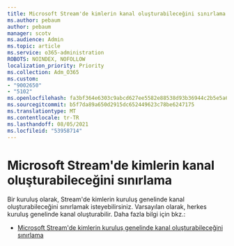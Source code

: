 ```yaml
---
title: Microsoft Stream'de kimlerin kanal oluşturabileceğini sınırlama
ms.author: pebaum
author: pebaum
manager: scotv
ms.audience: Admin
ms.topic: article
ms.service: o365-administration
ROBOTS: NOINDEX, NOFOLLOW
localization_priority: Priority
ms.collection: Adm_O365
ms.custom:
- "9002650"
- "5102"
ms.openlocfilehash: fa3bf364e6303c9abcd627ee5582e88538d93b36944c2b5e5a6e1bedeee630cc
ms.sourcegitcommit: b5f7da89a650d2915dc652449623c78be6247175
ms.translationtype: MT
ms.contentlocale: tr-TR
ms.lasthandoff: 08/05/2021
ms.locfileid: "53958714"
---
```

# <a name="restrict-who-can-create-channels-in-microsoft-stream"></a>Microsoft Stream'de kimlerin kanal oluşturabileceğini sınırlama

Bir kuruluş olarak, Stream'de kimlerin kuruluş genelinde kanal oluşturabileceğini sınırlamak isteyebilirsiniz. Varsayılan olarak, herkes kuruluş genelinde kanal oluşturabilir. Daha fazla bilgi için bkz.:

- [Microsoft Stream'de kimlerin kuruluş genelinde kanal oluşturabileceğini sınırlama](https://docs.microsoft.com/stream/restrict-companywide-channels)
